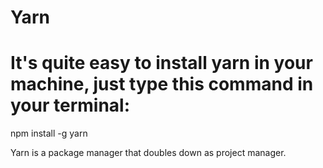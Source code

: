 # Yarn

# It's quite easy to install yarn in your machine, just type this command in your terminal:
    
  npm install -g yarn

Yarn is a package manager that doubles down as project manager.